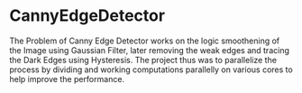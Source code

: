 # CannyEdgeDetector

The Problem of Canny Edge Detector works on the logic smoothening of the Image using Gaussian Filter, later removing the weak edges and tracing the Dark Edges using Hysteresis. The project thus was to parallelize the process by dividing and working computations parallelly on various cores to help improve the performance.


